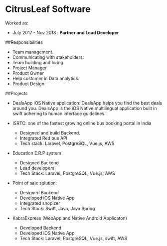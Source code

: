 # CitrusLeaf Software

Worked as:

- July 2017 - Nov 2018 : **Partner and Lead Developer**

##Responsibilities

- Team management.
- Communicating with stakeholders.
- Team building and hiring
- Project Manager
- Product Owner
- Help customer in Data analytics.
- Product Design

##Projects

- DealsApp iOS Native application:
  DealsApp helps you find the best deals around you.
  DealsApp is the iOS Native multilingual application built in swift adhering
  to human interface guidelines.

- ISRTC: one of the fastest growing online bus booking portal in India

  - Designed and build Backend.
  - Integrated Red bus API
  - Tech stack: Laravel, PostgreSQL, Vue.js, AWS

- Education E.R.P system

  - Designed Backend
  - Lead developers
  - Tech Stack: Laravel, PostgreSQL, Vue.js, AWS

- Point of sale solution:

  - Designed Backend
  - Developed iOS Native App
  - Integrated shopizer
  - Tech Stack: Swift, Java, Java Spring

- KabraExpress (WebApp and Native Android Applicaton)
  - Developed Backend
  - Developed iOS Native App
  - Tech Stack: Laravel, PostgreSQL, Vue.js, swift, AWS

